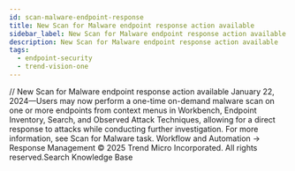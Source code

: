 ```yaml
---
id: scan-malware-endpoint-response
title: New Scan for Malware endpoint response action available
sidebar_label: New Scan for Malware endpoint response action available
description: New Scan for Malware endpoint response action available
tags:
  - endpoint-security
  - trend-vision-one
---
```


/*<![CDATA[*/ $('#title').html($('meta[name=map-description]').attr('content')); /*]]>*/ New Scan for Malware endpoint response action available January 22, 2024—Users may now perform a one-time on-demand malware scan on one or more endpoints from context menus in Workbench, Endpoint Inventory, Search, and Observed Attack Techniques, allowing for a direct response to attacks while conducting further investigation. For more information, see Scan for Malware task. Workflow and Automation → Response Management © 2025 Trend Micro Incorporated. All rights reserved.Search Knowledge Base